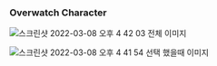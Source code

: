 ### Overwatch Character
![스크린샷 2022-03-08 오후 4 42 03](https://user-images.githubusercontent.com/89174775/157189758-2941d83f-ecb3-4466-b71b-c10e6f09a6af.png)
전체 이미지

![스크린샷 2022-03-08 오후 4 41 54](https://user-images.githubusercontent.com/89174775/157189781-6c4ce098-d4d2-4685-811c-74805659479a.png)
선택 했을때 이미지
